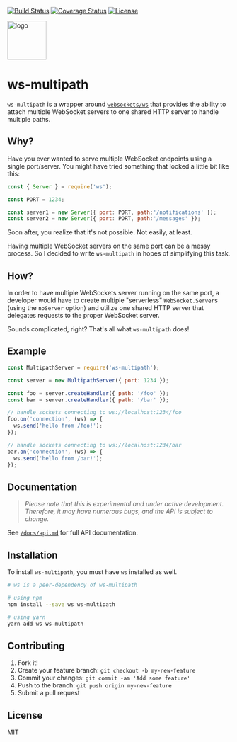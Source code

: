 [![Build Status](https://travis-ci.org/wsmd/ws-multipath.svg?branch=master)](https://travis-ci.org/wsmd/ws-multipath)
[![Coverage Status](https://coveralls.io/repos/github/wsmd/ws-multipath/badge.svg?branch=master)](https://coveralls.io/github/wsmd/ws-multipath?branch=master)
[![License](https://img.shields.io/github/license/wsmd/ws-multipath.svg)](https://github.com/wsmd/ws-multipath/blob/master/LICENSE)

<img src="https://user-images.githubusercontent.com/2100222/36067365-6f2f344c-0e89-11e8-87fa-94513973b6d3.png" width="88" alt="logo" />

# ws-multipath

`ws-multipath` is a wrapper around [`websockets/ws`](https://github.com/websockets/ws/) that provides the ability to attach multiple WebSocket servers to one shared HTTP server to handle multiple paths.

## Why?

Have you ever wanted to serve multiple WebSocket endpoints using a single port/server. You might have tried something that looked a little bit like this:

```js
const { Server } = require('ws');

const PORT = 1234;

const server1 = new Server({ port: PORT, path:'/notifications' });
const server2 = new Server({ port: PORT, path:'/messages' });
```

Soon after, you realize that it's not possible. Not easily, at least.

Having multiple WebSocket servers on the same port can be a messy process. So I decided to write `ws-multipath` in hopes of simplifying this task.

## How?

In order to have multiple WebSockets server running on the same port, a developer would have to create multiple "serverless" `WebSocket.Server`s (using the `noServer` option) and utilize one shared HTTP server that delegates requests to the proper WebSocket server.

Sounds complicated, right? That's all what `ws-multipath` does!

## Example

```js
const MultipathServer = require('ws-multipath');

const server = new MultipathServer({ port: 1234 });

const foo = server.createHandler({ path: '/foo' });
const bar = server.createHandler({ path: '/bar' });

// handle sockets connecting to ws://localhost:1234/foo
foo.on('connection', (ws) => {
  ws.send('hello from /foo!');
});

// handle sockets connecting to ws://localhost:1234/bar
bar.on('connection', (ws) => {
  ws.send('hello from /bar!');
});
```

## Documentation

> _Please note that this is experimental and under active development. Therefore, it may have numerous bugs, and the API is subject to change._

See [`/docs/api.md`](./docs/api.md) for full API documentation.

## Installation

To install `ws-multipath`, you must have `ws` installed as well.

```bash
# ws is a peer-dependency of ws-multipath

# using npm
npm install --save ws ws-multipath

# using yarn
yarn add ws ws-multipath
```

## Contributing

1. Fork it!
2. Create your feature branch: `git checkout -b my-new-feature`
3. Commit your changes: `git commit -am 'Add some feature'`
4. Push to the branch: `git push origin my-new-feature`
5. Submit a pull request

## License

MIT
